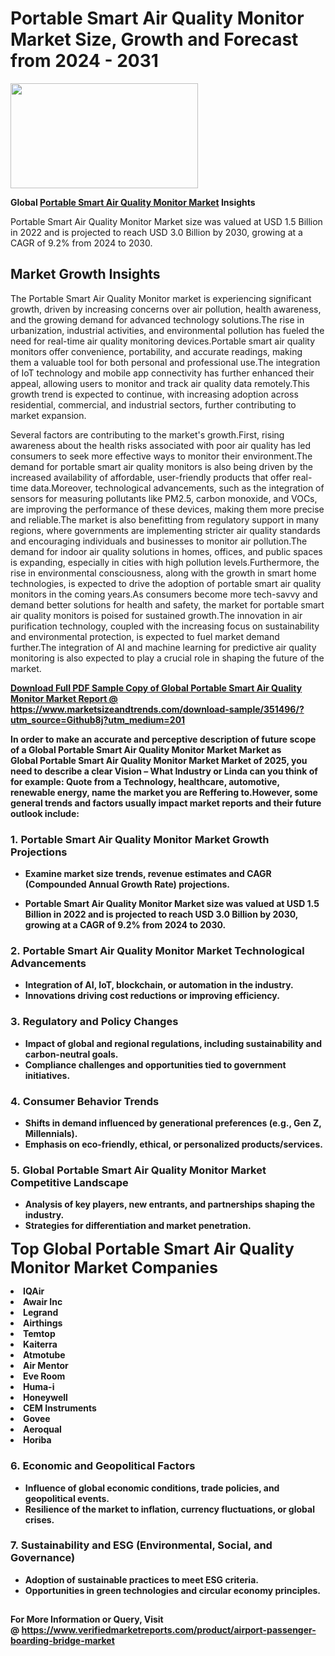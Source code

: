 <H1>Portable Smart Air Quality Monitor Market Size, Growth and Forecast from 2024 - 2031</H1><img class="aligncenter size-medium wp-image-584254" src="https://thirdeyenews.in/wp-content/uploads/2024/09/Global-Market-Research-300x168.jpeg" alt="" width="300" height="168" /><p><strong>Global&nbsp;<a href="https://www.marketsizeandtrends.com/download-sample/351496/?utm_source=Github8j?utm_medium=201">Portable Smart Air Quality Monitor Market</a> Insights</strong></p><p>Portable Smart Air Quality Monitor Market size was valued at USD 1.5 Billion in 2022 and is projected to reach USD 3.0 Billion by 2030, growing at a CAGR of 9.2% from 2024 to 2030.</p><p><h2>Market Growth Insights</h2> <p>The Portable Smart Air Quality Monitor market is experiencing significant growth, driven by increasing concerns over air pollution, health awareness, and the growing demand for advanced technology solutions.The rise in urbanization, industrial activities, and environmental pollution has fueled the need for real-time air quality monitoring devices.Portable smart air quality monitors offer convenience, portability, and accurate readings, making them a valuable tool for both personal and professional use.The integration of IoT technology and mobile app connectivity has further enhanced their appeal, allowing users to monitor and track air quality data remotely.This growth trend is expected to continue, with increasing adoption across residential, commercial, and industrial sectors, further contributing to market expansion.<strong><a href="#"></a></strong></p> <p>Several factors are contributing to the market's growth.First, rising awareness about the health risks associated with poor air quality has led consumers to seek more effective ways to monitor their environment.The demand for portable smart air quality monitors is also being driven by the increased availability of affordable, user-friendly products that offer real-time data.Moreover, technological advancements, such as the integration of sensors for measuring pollutants like PM2.5, carbon monoxide, and VOCs, are improving the performance of these devices, making them more precise and reliable.The market is also benefitting from regulatory support in many regions, where governments are implementing stricter air quality standards and encouraging individuals and businesses to monitor air pollution.The demand for indoor air quality solutions in homes, offices, and public spaces is expanding, especially in cities with high pollution levels.Furthermore, the rise in environmental consciousness, along with the growth in smart home technologies, is expected to drive the adoption of portable smart air quality monitors in the coming years.As consumers become more tech-savvy and demand better solutions for health and safety, the market for portable smart air quality monitors is poised for sustained growth.The innovation in air purification technology, coupled with the increasing focus on sustainability and environmental protection, is expected to fuel market demand further.The integration of AI and machine learning for predictive air quality monitoring is also expected to play a crucial role in shaping the future of the market.</p> <p><strong><a href="#"></p><p><span class=""><strong>Download Full PDF Sample Copy of Global Portable Smart Air Quality Monitor Market Report</strong> @ <a href="https://www.marketsizeandtrends.com/download-sample/351496/?utm_source=Github8j?utm_medium=201" target="_blank">https://www.marketsizeandtrends.com/download-sample/351496/?utm_source=Github8j?utm_medium=201</a></span></p><p>In order to make an accurate and perceptive description of future scope of a Global&nbsp;Portable Smart Air Quality Monitor Market Market as Global&nbsp;Portable Smart Air Quality Monitor Market Market of 2025, you need to describe a clear Vision &ndash; What Industry or Linda can you think of for example: Quote from a Technology, healthcare, automotive, renewable energy, name the market you are Reffering to.However, some general trends and factors usually impact market reports and their future outlook include:</p><h3>1.&nbsp;<strong>Portable Smart Air Quality Monitor Market Growth Projections</strong></h3><ul><li>Examine market size trends, revenue estimates and CAGR (Compounded Annual Growth Rate) projections.</li><li><p>Portable Smart Air Quality Monitor Market size was valued at USD 1.5 Billion in 2022 and is projected to reach USD 3.0 Billion by 2030, growing at a CAGR of 9.2% from 2024 to 2030.</p></li></ul><h3>2.&nbsp;<strong>Portable Smart Air Quality Monitor Market Technological Advancements</strong></h3><ul><li>Integration of AI, IoT, blockchain, or automation in the industry.</li><li>Innovations driving cost reductions or improving efficiency.</li></ul><h3>3.&nbsp;<strong>Regulatory and Policy Changes</strong></h3><ul><li>Impact of global and regional regulations, including sustainability and carbon-neutral goals.</li><li>Compliance challenges and opportunities tied to government initiatives.</li></ul><h3>4.&nbsp;<strong>Consumer Behavior Trends</strong></h3><ul><li>Shifts in demand influenced by generational preferences (e.g., Gen Z, Millennials).</li><li>Emphasis on eco-friendly, ethical, or personalized products/services.</li></ul><h3>5.&nbsp;<strong>Global Portable Smart Air Quality Monitor Market Competitive Landscape</strong></h3><ul><li>Analysis of key players, new entrants, and partnerships shaping the industry.</li><li>Strategies for differentiation and market penetration.</li></ul><p data-pm-slice="1 1 []"><span style="color: inherit; font-family: inherit; font-size: 25px;">Top Global Portable Smart Air Quality Monitor Market Companies</span></p><div class="" data-test-id=""><p><li>IQAir</li><li> Awair Inc</li><li> Legrand</li><li> Airthings</li><li> Temtop</li><li> Kaiterra</li><li> Atmotube</li><li> Air Mentor</li><li> Eve Room</li><li> Huma-i</li><li> Honeywell</li><li> CEM Instruments</li><li> Govee</li><li> Aeroqual</li><li> Horiba</li></p></div><h3>6.&nbsp;<strong>Economic and Geopolitical Factors</strong></h3><ul><li>Influence of global economic conditions, trade policies, and geopolitical events.</li><li>Resilience of the market to inflation, currency fluctuations, or global crises.</li></ul><h3>7.&nbsp;<strong>Sustainability and ESG (Environmental, Social, and Governance)</strong></h3><ul><li>Adoption of sustainable practices to meet ESG criteria.</li><li>Opportunities in green technologies and circular economy principles.</li></ul><h2><strong style="font-size: 14px;">For More Information or Query, Visit @&nbsp;</strong><a style="background-color: #ffffff; font-size: 14px;" href="https://www.marketsizeandtrends.com/report/portable-smart-air-quality-monitor-market/" target="_blank">https://www.verifiedmarketreports.com/product/airport-passenger-boarding-bridge-market</a></h2>